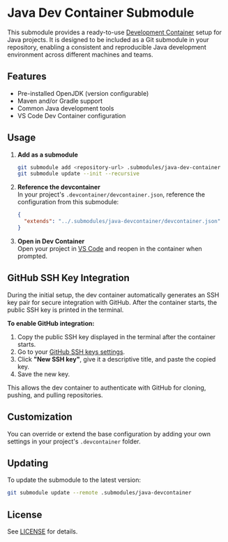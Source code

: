 # Java Dev Container Submodule

This submodule provides a ready-to-use [Development Container](https://containers.dev/) setup for Java projects. It is designed to be included as a Git submodule in your repository, enabling a consistent and reproducible Java development environment across different machines and teams.

## Features

- Pre-installed OpenJDK (version configurable)
- Maven and/or Gradle support
- Common Java development tools
- VS Code Dev Container configuration

## Usage

1. **Add as a submodule**  
    ```sh
    git submodule add <repository-url> .submodules/java-dev-container
    git submodule update --init --recursive
    ```

2. **Reference the devcontainer**  
    In your project's `.devcontainer/devcontainer.json`, reference the configuration from this submodule:
    ```json
    {
      "extends": "../.submodules/java-devcontainer/devcontainer.json"
    }
    ```

3. **Open in Dev Container**  
    Open your project in [VS Code](https://code.visualstudio.com/) and reopen in the container when prompted.

## GitHub SSH Key Integration

During the initial setup, the dev container automatically generates an SSH key pair for secure integration with GitHub. After the container starts, the public SSH key is printed in the terminal.

**To enable GitHub integration:**

1. Copy the public SSH key displayed in the terminal after the container starts.
2. Go to your [GitHub SSH keys settings](https://github.com/settings/keys).
3. Click **"New SSH key"**, give it a descriptive title, and paste the copied key.
4. Save the new key.

This allows the dev container to authenticate with GitHub for cloning, pushing, and pulling repositories.

## Customization

You can override or extend the base configuration by adding your own settings in your project's `.devcontainer` folder.

## Updating

To update the submodule to the latest version:
```sh
git submodule update --remote .submodules/java-devcontainer
```

## License

See [LICENSE](./LICENSE) for details.
